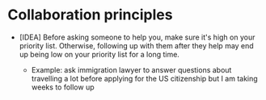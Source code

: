 # Collaboration principles

- [IDEA] Before asking someone to help you, make sure it's high on your priority list. Otherwise, following up with them after they help may end up being low on your priority list for a long time.
  
  - <a>Example:</b> ask immigration lawyer to answer questions about travelling a lot before applying for the US citizenship but I am taking weeks to follow up
